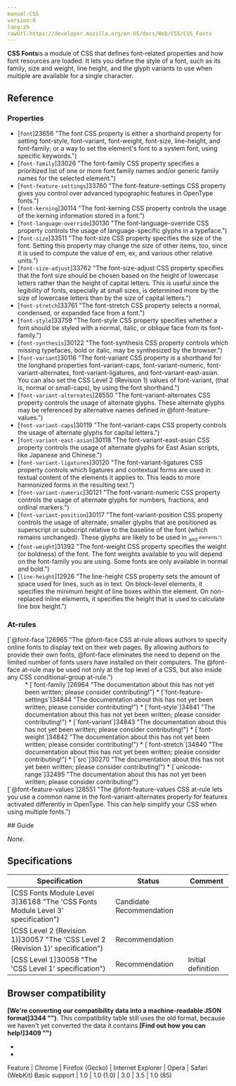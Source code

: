 ```yaml
---
manual:CSS
version:0
lang:zh
rawUrl:https://developer.mozilla.org/en-US/docs/Web/CSS/CSS_Fonts
---
```






**CSS Fonts**is a module of CSS that defines font-related properties and how font resources are loaded. It lets you define the style of a font, such as its family, size and weight, line height, and the glyph variants to use when multiple are available for a single character.


## Reference<a name="Reference"></a>

### Properties<a name="Properties"></a>

* [`font`]23656 "The font CSS property is either a shorthand property for setting font-style, font-variant, font-weight, font-size, line-height, and font-family; or a way to set the element's font to a system font, using specific keywords.")
* [`font-family`]33026 "The font-family CSS property specifies a prioritized list of one or more font family names and/or generic family names for the selected element.")
* [`font-feature-settings`]33760 "The font-feature-settings CSS property gives you control over advanced typographic features in OpenType fonts.")
* [`font-kerning`]30114 "The font-kerning CSS property controls the usage of the kerning information stored in a font.")
* [`font-language-override`]30130 "The font-language-override CSS property controls the usage of language-specific glyphs in a typeface.")
* [`font-size`]33511 "The font-size CSS property specifies the size of the font. Setting this property may change the size of other items, too, since it is used to compute the value of em, ex, and various other relative <length> units.")
* [`font-size-adjust`]33762 "The font-size-adjust CSS property specifies that the font size should be chosen based on the height of lowercase letters rather than the height of capital letters. This is useful since the legibility of fonts, especially at small sizes, is determined more by the size of lowercase letters than by the size of capital letters.")
* [`font-stretch`]33761 "The font-stretch CSS property selects a normal, condensed, or expanded face from a font.")
* [`font-style`]33759 "The font-style CSS property specifies whether a font should be styled with a normal, italic, or oblique face from its font-family.")
* [`font-synthesis`]30122 "The font-synthesis CSS property controls which missing typefaces, bold or italic, may be synthesized by the browser.")
* [`font-variant`]30116 "The font-variant CSS property is a shorthand for the longhand properties font-variant-caps, font-variant-numeric, font-variant-alternates, font-variant-ligatures, and font-variant-east-asian. You can also set the CSS Level 2 (Revision 1) values of font-variant, (that is, normal or small-caps), by using the font shorthand.")
* [`font-variant-alternates`]28550 "The font-variant-alternates CSS property controls the usage of alternate glyphs. These alternate glyphs may be referenced by alternative names defined in @font-feature-values.")
* [`font-variant-caps`]30119 "The font-variant-caps CSS property controls the usage of alternate glyphs for capital letters.")
* [`font-variant-east-asian`]30118 "The font-variant-east-asian CSS property controls the usage of alternate glyphs for East Asian scripts, like Japanese and Chinese.")
* [`font-variant-ligatures`]30120 "The font-variant-ligatures CSS property controls which ligatures and contextual forms are used in textual content of the elements it applies to. This leads to more harmonized forms in the resulting text.")
* [`font-variant-numeric`]30121 "The font-variant-numeric CSS property controls the usage of alternate glyphs for numbers, fractions, and ordinal markers.")
* [`font-variant-position`]30117 "The font-variant-position CSS property controls the usage of alternate, smaller glyphs that are positioned as superscript or subscript relative to the baseline of the font (which remains unchanged). These glyphs are likely to be used in <sub> and <sup> elements.")
* [`font-weight`]31392 "The font-weight CSS property specifies the weight (or boldness) of the font. The font weights available to you will depend on the font-family you are using. Some fonts are only available in normal and bold.")
* [`line-height`]12926 "The line-height CSS property sets the amount of space used for lines, such as in text. On block-level elements, it specifies the minimum height of line boxes within the element. On non-replaced inline elements, it specifies the height that is used to calculate line box height.")


### At-rules<a name="At-rules"></a>
<dl><dt id=''>[`@font-face`]26965 "The @font-face CSS at-rule allows authors to specify online fonts to display text on their web pages. By allowing authors to provide their own fonts, @font-face eliminates the need to depend on the limited number of fonts users have installed on their computers. The @font-face at-rule may be used not only at the top level of a CSS, but also inside any CSS conditional-group at-rule.")</dt><dd>
* [`font-family`]26964 "The documentation about this has not yet been written; please consider contributing!")
* [`font-feature-settings`]34844 "The documentation about this has not yet been written; please consider contributing!")
* [`font-style`]34841 "The documentation about this has not yet been written; please consider contributing!")
* [`font-variant`]34843 "The documentation about this has not yet been written; please consider contributing!")
* [`font-weight`]34842 "The documentation about this has not yet been written; please consider contributing!")
* [`font-stretch`]34840 "The documentation about this has not yet been written; please consider contributing!")
* [`src`]30270 "The documentation about this has not yet been written; please consider contributing!")
* [`unicode-range`]32495 "The documentation about this has not yet been written; please consider contributing!")

</dd><dt id=''>[`@font-feature-values`]28551 "The @font-feature-values CSS at-rule lets you use a common name in the font-variant-alternates property for features activated differently in OpenType. This can help simplify your CSS when using multiple fonts.")</dt></dl>
## Guide<a name="Guide"></a>


*None.*


## Specifications<a name="Specifications"></a>

Specification | Status | Comment 
 ---  |  ---  |  ---  | 
[CSS Fonts Module Level 3]36168 "The 'CSS Fonts Module Level 3' specification") | Candidate Recommendation |  
[CSS Level 2 (Revision 1)]30057 "The 'CSS Level 2 (Revision 1)' specification") | Recommendation |  
[CSS Level 1]30058 "The 'CSS Level 1' specification") | Recommendation | Initial definition 


## Browser compatibility<a name="Browser_compatibility"></a>


**[We&#39;re converting our compatibility data into a machine-readable JSON format]3344 "")**. This compatibility table still uses the old format, because we haven&#39;t yet converted the data it contains.**[Find out how you can help!]3409 "")**


* 
* 

Feature | Chrome | Firefox (Gecko) | Internet Explorer | Opera | Safari (WebKit) 
Basic support | 1.0 | 1.0 (1.0) | 3.0 | 3.5 | 1.0 (85) 







